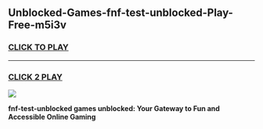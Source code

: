 
## Unblocked-Games-fnf-test-unblocked-Play-Free-m5i3v
<h3>
<a href="https://premium76.site?title=fnf-test-unblocked&ref=18A1">CLICK TO PLAY</a></h3>
<hr>

<h3>
<a href="https://premium76.site?title=fnf-test-unblocked&ref=18A1">CLICK 2 PLAY</a>
  
</h3>

<a href="https://premium76.site?title=fnf-test-unblocked&ref=18A1"><img src="https://clearcache.store/games.png"></a>


**fnf-test-unblocked games unblocked: Your Gateway to Fun and Accessible Online Gaming**

